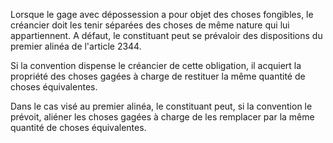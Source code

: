 Lorsque le gage avec dépossession a pour objet des choses fongibles, le créancier doit les tenir séparées des choses de même nature qui lui appartiennent. A défaut, le constituant peut se prévaloir des dispositions du premier alinéa de l'article 2344.


Si la convention dispense le créancier de cette obligation, il acquiert la propriété des choses gagées à charge de restituer la même quantité de choses équivalentes.


Dans le cas visé au premier alinéa, le constituant peut, si la convention le prévoit, aliéner les choses gagées à charge de les remplacer par la même quantité de choses équivalentes.

